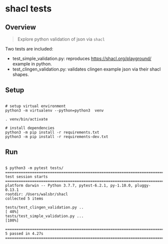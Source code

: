 # shacl tests

## Overview

> Explore python validation of json via `shacl`

Two tests are included:
* test_simple_validation.py:  reproduces  https://shacl.org/playground/ example in python.
* test_clingen_validation.py:  validates clingen example json via their shacl shapes. 

## Setup

```

# setup virtual environment
python3 -m virtualenv --python=python3  venv

. venv/bin/activate

# install dependencies
python3 -m pip install -r requirements.txt
python3 -m pip install -r requirements-dev.txt
```

## Run

```

$ python3 -m pytest tests/
================================================================================= test session starts =================================================================================
platform darwin -- Python 3.7.7, pytest-6.2.1, py-1.10.0, pluggy-0.13.1
rootdir: /Users/walsbr/shacl
collected 5 items

tests/test_clingen_validation.py ..                                                                                                                                             [ 40%]
tests/test_simple_validation.py ...                                                                                                                                             [100%]

================================================================================== 5 passed in 4.27s ==================================================================================

```